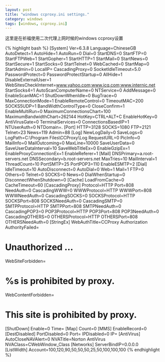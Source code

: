 ```yaml
---
layout: post
title: "windows ccproxy.ini settings."
category: windows
tags: [windows, ccproxy.ini]
---
```


这里是在祈福使用二次代理上网时候的windows ccproxy设置

{% highlight bash %}
[System]
Ver=6.3.8
Language=ChineseGB
AutoDetect=1
AutoHide=1
AutoRun=0
Dial=0
StartDNS=0
StartFTP=0
StartFTPWeb=1
StartGopher=1
StartHTTP=1
StartMail=0
StartNews=0
StartSecure=1
StartSocks=0
StartTelnet=0
WebCached=0
StartMap=0
StartAdmin=0
LocalIP=
CascadingProxy=0
SocketIdleTimeout=5.0
PasswordProtect=0
PasswordProtectStartup=0
AllHide=1
DisableExternalUser=1
WebSitesCheckInternet=www.yahoo.com;www.icq.com;www.internic.net
StartSocks4=1
AutoScanComputerName=0
NTService=0
AddMessage=0
EnableScanMAC=1
ShutDownWhenIdle=0
BugTrace=0
MaxConnectionMode=1
EnableRemoteControl=0
TimeoutMAC=200
SOCKS5UDP=1
BandWidthControlType=0
CloseConfirm=1
EnableMultiRun=0
MaximumConnectionsChart=100
MaximumBandwidthChart=262144
HotKey=CTRL+ALT+C
EnableHotKey=0
AntiVirusGate=0
TerminalServices=0
ConnectionsBasedIP=1
NTUserAuth=0
NTDomain=.
[Port]
HTTP=3128
SOCKS=1080
FTP=2121
Telnet=23
News=119
Admin=88
[Log]
NewLogDaily=0
SaveLogs=0
LogPath=C:\Program Files\CCProxy\Log
RequestURL=0
PicInfo=0
MailInfo=0
MailOutcoming=0
MaxLine=10000
SaveUserData=0
SaveUserDataInterval=10
SaveWebTitleEx=0
EnableGzipEx=1
EnableProxyConnectionEx=1
EnableReferer=1
[Mail]
DNSPrimary=a.root-servers.net
DNSSecondary=b.root-servers.net
MaxTries=10
MailInterval=1
ThreadCount=10
PortSMTP=25
PortPOP3=110
EnableESMTP=2
[Dial]
IdleTimeout=10
AutoDisconnect=0
AutoDial=0
Web=1
Mail=1
FTP=0
Others=0
Telnet=0
SOCKS=0
News=0
DialWhenStartup=0
DisconnectWhenShutdown=0
[Cache]
LoadFromCache=0
CacheTimeout=60
[CascadingProxy]
Protocol=HTTP
Port=808
NeedAuth=0
CascadingWWW=0
WWWProtocol=HTTP
WWWPort=808
WWWNeedAuth=0
CascadingSOCKS=0
SOCKSProtocol=HTTP
SOCKSPort=808
SOCKSNeedAuth=0
CascadingSMTP=0
SMTPProtocol=HTTP
SMTPPort=808
SMTPNeedAuth=0
CascadingPOP3=0
POP3Protocol=HTTP
POP3Port=808
POP3NeedAuth=0
CascadingOTHERS=0
OTHERSProtocol=HTTP
OTHERSPort=808
OTHERSNeedAuth=0
[StringEx]
WebAuthTitle=CCProxy Authorization
AuthorityFailed=<Html><Body><H1> Unauthorized ...</H1></Body></Html>
WebSiteForbidden=<Html><Body><H1> %s is prohibited by proxy.</H1></Body></Html>
WebContentForbidden=<Html><Body><H1> This site is prohibited by proxy.</H1></Body></Html>
[ShutDown]
Enable=0
Time=
[Map]
Count=0
[MMS]
EnableRecord=0
[DestDisabled]
PortDisabled=0
Port=
IPDisabled=0
IP=
[AntiVirus]
AutoCloseNAVAlert=0
NVATitle=Norton AntiVirus
NVAClass=CWebWindow_Class
[Networks]
ServerBindIP=0.0.0.0
[ListWidth]
Account=100,120,90,50,50,50,25,50,100,100,100
{% endhighlight %}
